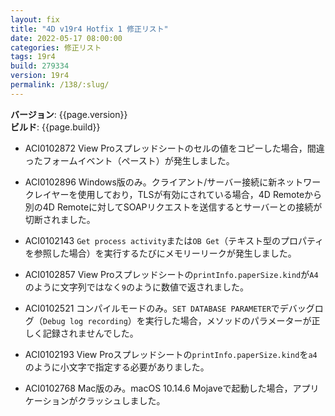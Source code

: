 ```yaml
---
layout: fix
title: "4D v19r4 Hotfix 1 修正リスト"
date: 2022-05-17 08:00:00
categories: 修正リスト
tags: 19r4
build: 279334
version: 19r4
permalink: /138/:slug/
---
```


**バージョン**: {{page.version}}  
**ビルド**: {{page.build}} 

* ACI0102872 View Proスプレッドシートのセルの値をコピーした場合，間違ったフォームイベント（ペースト）が発生しました。
 
* ACI0102896 Windows版のみ。クライアント/サーバー接続に新ネットワークレイヤーを使用しており，TLSが有効にされている場合，4D Remoteから別の4D Remoteに対してSOAPリクエストを送信するとサーバーとの接続が切断されました。

* ACI0102143 `Get process activity`または`OB Get`（テキスト型のプロパティを参照した場合）を実行するたびにメモリーリークが発生しました。

* ACI0102857 View Proスプレッドシートの`printInfo.paperSize.kind`が`A4`のように文字列ではなく`9`のように数値で返されました。

* ACI0102521 コンパイルモードのみ。`SET DATABASE PARAMETER`でデバッグログ（`Debug log recording`）を実行した場合，メソッドのパラメーターが正しく記録されませんでした。

* ACI0102193 View Proスプレッドシートの`printInfo.paperSize.kind`を`a4`のように小文字で指定する必要がありました。

* ACI0102768 Mac版のみ。macOS 10.14.6 Mojaveで起動した場合，アプリケーションがクラッシュしました。
